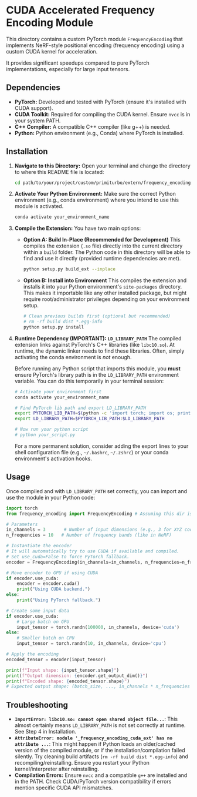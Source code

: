 # CUDA Accelerated Frequency Encoding Module

This directory contains a custom PyTorch module `FrequencyEncoding` that implements NeRF-style positional encoding (frequency encoding) using a custom CUDA kernel for acceleration.

It provides significant speedups compared to pure PyTorch implementations, especially for large input tensors.

## Dependencies

*   **PyTorch:** Developed and tested with PyTorch (ensure it's installed with CUDA support).
*   **CUDA Toolkit:** Required for compiling the CUDA kernel. Ensure `nvcc` is in your system PATH.
*   **C++ Compiler:** A compatible C++ compiler (like g++) is needed.
*   **Python:** Python environment (e.g., Conda) where PyTorch is installed.

## Installation

1.  **Navigate to this Directory:**
    Open your terminal and change the directory to where this README file is located:
    ```bash
    cd path/to/your/project/custom/primiturbo/extern/frequency_encoding
    ```

2.  **Activate Your Python Environment:**
    Make sure the correct Python environment (e.g., conda environment) where you intend to use this module is activated.
    ```bash
    conda activate your_environment_name
    ```

3.  **Compile the Extension:**
    You have two main options:

    *   **Option A: Build In-Place (Recommended for Development)**
        This compiles the extension (`.so` file) directly into the current directory within a `build` folder. The Python code in this directory will be able to find and use it directly (provided runtime dependencies are met).
        ```bash
        python setup.py build_ext --inplace
        ```

    *   **Option B: Install into Environment**
        This compiles the extension and installs it into your Python environment's `site-packages` directory. This makes it importable like any other installed package, but might require root/administrator privileges depending on your environment setup.
        ```bash
        # Clean previous builds first (optional but recommended)
        # rm -rf build dist *.egg-info 
        python setup.py install
        ```

4.  **Runtime Dependency (IMPORTANT): `LD_LIBRARY_PATH`**
    The compiled extension links against PyTorch's C++ libraries (like `libc10.so`). At runtime, the dynamic linker needs to find these libraries. Often, simply activating the conda environment is *not* enough.

    Before running any Python script that imports this module, you **must** ensure PyTorch's library path is in the `LD_LIBRARY_PATH` environment variable. You can do this temporarily in your terminal session:

    ```bash
    # Activate your environment first
    conda activate your_environment_name

    # Find PyTorch lib path and export LD_LIBRARY_PATH
    export PYTORCH_LIB_PATH=$(python -c 'import torch; import os; print(os.path.dirname(torch.__file__))')/lib
    export LD_LIBRARY_PATH=$PYTORCH_LIB_PATH:$LD_LIBRARY_PATH

    # Now run your python script
    # python your_script.py
    ```

    For a more permanent solution, consider adding the export lines to your shell configuration file (e.g., `~/.bashrc`, `~/.zshrc`) or your conda environment's activation hooks.

## Usage

Once compiled and with `LD_LIBRARY_PATH` set correctly, you can import and use the module in your Python code:

```python
import torch
from frequency_encoding import FrequencyEncoding # Assuming this dir is in PYTHONPATH or installed

# Parameters
in_channels = 3       # Number of input dimensions (e.g., 3 for XYZ coordinates)
n_frequencies = 10   # Number of frequency bands (like in NeRF)

# Instantiate the encoder
# It will automatically try to use CUDA if available and compiled.
# Set use_cuda=False to force PyTorch fallback.
encoder = FrequencyEncoding(in_channels=in_channels, n_frequencies=n_frequencies)

# Move encoder to GPU if using CUDA
if encoder.use_cuda:
    encoder = encoder.cuda()
    print("Using CUDA backend.")
else:
    print("Using PyTorch fallback.")

# Create some input data
if encoder.use_cuda:
    # Large batch on GPU
    input_tensor = torch.randn(100000, in_channels, device='cuda')
else:
    # Smaller batch on CPU
    input_tensor = torch.randn(10, in_channels, device='cpu')

# Apply the encoding
encoded_tensor = encoder(input_tensor)

print(f"Input shape: {input_tensor.shape}")
print(f"Output dimension: {encoder.get_output_dim()}")
print(f"Encoded shape: {encoded_tensor.shape}")
# Expected output shape: (batch_size, ..., in_channels * n_frequencies * 2)
```

## Troubleshooting

*   **`ImportError: libc10.so: cannot open shared object file...`**: This almost certainly means `LD_LIBRARY_PATH` is not set correctly at runtime. See Step 4 in Installation.
*   **`AttributeError: module '_frequency_encoding_cuda_ext' has no attribute ...`**: This might happen if Python loads an older/cached version of the compiled module, or if the installation/compilation failed silently. Try cleaning build artifacts (`rm -rf build dist *.egg-info`) and recompiling/reinstalling. Ensure you restart your Python kernel/interpreter after reinstalling.
*   **Compilation Errors:** Ensure `nvcc` and a compatible `g++` are installed and in the PATH. Check CUDA/PyTorch version compatibility if errors mention specific CUDA API mismatches. 